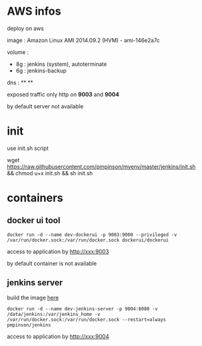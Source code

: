 # AWS infos

deploy on aws

image : Amazon Linux AMI 2014.09.2 (HVM) - ami-146e2a7c

volume :
* 8g : jenkins (system), autoterminate
* 6g : jenkins-backup

dns : ** **

exposed traffic only http on **9003** and **9004**

by default server not available

# init

use init.sh script

wget https://raw.githubusercontent.com/pmpinson/myenv/master/jenkins/init.sh && chmod u+x init.sh && sh init.sh

# containers

## docker ui tool

`docker run -d --name dev-dockerui -p 9003:9000 --privileged -v /var/run/docker.sock:/var/run/docker.sock dockerui/dockerui`

access to application by [http://xxx:9003](http://xxx:9000)

by default container is not available

## jenkins server

build the image [here](https://github.com/pmpinson/dockerfile/tree/master/jenkins)

`docker run -d --name dev-jenkins-server -p 9004:8080 -v /data/jenkins:/var/jenkins_home -v /var/run/docker.sock:/var/run/docker.sock --restart=always pmpinson/jenkins`

access to application by [http://xxx:9004](http://xxx:9002)
